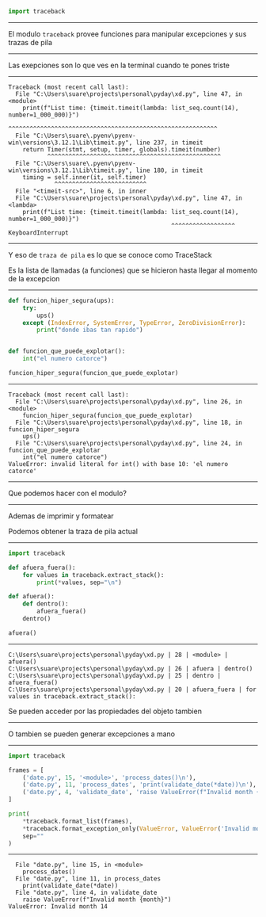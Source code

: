 ```py
import traceback
```

---

El modulo `traceback` provee funciones para manipular excepciones y sus trazas de pila

---

Las exepciones son lo que ves en la terminal cuando te pones triste

---

```plain
Traceback (most recent call last):
  File "C:\Users\suare\projects\personal\pyday\xd.py", line 47, in <module>
    print(f"List time: {timeit.timeit(lambda: list_seq.count(14), number=1_000_000)}")
                        ^^^^^^^^^^^^^^^^^^^^^^^^^^^^^^^^^^^^^^^^^^^^^^^^^^^^^^^^^^^
  File "C:\Users\suare\.pyenv\pyenv-win\versions\3.12.1\Lib\timeit.py", line 237, in timeit
    return Timer(stmt, setup, timer, globals).timeit(number)
           ^^^^^^^^^^^^^^^^^^^^^^^^^^^^^^^^^^^^^^^^^^^^^^^^^
  File "C:\Users\suare\.pyenv\pyenv-win\versions\3.12.1\Lib\timeit.py", line 180, in timeit
    timing = self.inner(it, self.timer)
             ^^^^^^^^^^^^^^^^^^^^^^^^^^
  File "<timeit-src>", line 6, in inner
  File "C:\Users\suare\projects\personal\pyday\xd.py", line 47, in <lambda>
    print(f"List time: {timeit.timeit(lambda: list_seq.count(14), number=1_000_000)}")
                                              ^^^^^^^^^^^^^^^^^^
KeyboardInterrupt
```

---

Y eso de `traza de pila` es lo que se conoce como TraceStack

Es la lista de llamadas (a funciones) que se hicieron hasta llegar al momento de la excepcion

---

```py
def funcion_hiper_segura(ups):
    try:
        ups()
    except (IndexError, SystemError, TypeError, ZeroDivisionError):
        print("donde ibas tan rapido")


def funcion_que_puede_explotar():
    int("el numero catorce")

funcion_hiper_segura(funcion_que_puede_explotar)
```

---

```plain
Traceback (most recent call last):
  File "C:\Users\suare\projects\personal\pyday\xd.py", line 26, in <module>
    funcion_hiper_segura(funcion_que_puede_explotar)
  File "C:\Users\suare\projects\personal\pyday\xd.py", line 18, in funcion_hiper_segura
    ups()
  File "C:\Users\suare\projects\personal\pyday\xd.py", line 24, in funcion_que_puede_explotar
    int("el numero catorce")
ValueError: invalid literal for int() with base 10: 'el numero catorce'
```

---

Que podemos hacer con el modulo?

---

Ademas de imprimir y formatear

Podemos obtener la traza de pila actual

---

```py
import traceback

def afuera_fuera():
    for values in traceback.extract_stack():
        print(*values, sep="\n")

def afuera():
    def dentro():
        afuera_fuera()
    dentro()

afuera()
```

---

```plain
C:\Users\suare\projects\personal\pyday\xd.py | 28 | <module> | afuera()
C:\Users\suare\projects\personal\pyday\xd.py | 26 | afuera | dentro()
C:\Users\suare\projects\personal\pyday\xd.py | 25 | dentro | afuera_fuera()
C:\Users\suare\projects\personal\pyday\xd.py | 20 | afuera_fuera | for values in traceback.extract_stack():
```

Se pueden acceder por las propiedades del objeto tambien

---

O tambien se pueden generar excepciones a mano

---

```py
import traceback

frames = [
    ('date.py', 15, '<module>', 'process_dates()\n'),
    ('date.py', 11, 'process_dates', 'print(validate_date(*date))\n'),
    ('date.py', 4, 'validate_date', 'raise ValueError(f"Invalid month {month}")\n'),
]

print(
    *traceback.format_list(frames),
    *traceback.format_exception_only(ValueError, ValueError('Invalid month 14')),
    sep=""
)
```

---

```plain
  File "date.py", line 15, in <module>
    process_dates()
  File "date.py", line 11, in process_dates
    print(validate_date(*date))
  File "date.py", line 4, in validate_date
    raise ValueError(f"Invalid month {month}")
ValueError: Invalid month 14
```

